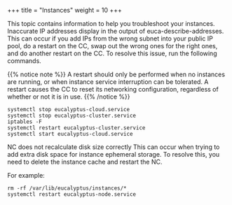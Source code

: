 +++
title = "Instances"
weight = 10
+++

This topic contains information to help you troubleshoot your instances.
Inaccurate IP addresses display in the output of euca-describe-addresses.
 This can occur if you add IPs from the wrong subnet into your public IP pool, do a restart on the CC, swap out the wrong ones for the right ones, and do another restart on the CC. To resolve this issue, run the following commands. 


{{% notice note %}}
A restart should only be performed when no instances are running, or when instance service interruption can be tolerated. A restart causes the CC to reset its networking configuration, regardless of whether or not it is in use. 
{{% /notice %}}


    systemctl stop eucalyptus-cloud.service
    systemctl stop eucalyptus-cluster.service
    iptables -F
    systemctl restart eucalyptus-cluster.service
    systemctl start eucalyptus-cloud.service


NC does not recalculate disk size correctly
 This can occur when trying to add extra disk space for instance ephemeral storage. To resolve this, you need to delete the instance cache and restart the NC. 

For example: 



    rm -rf /var/lib/eucalyptus/instances/* 
    systemctl restart eucalyptus-node.service               				


